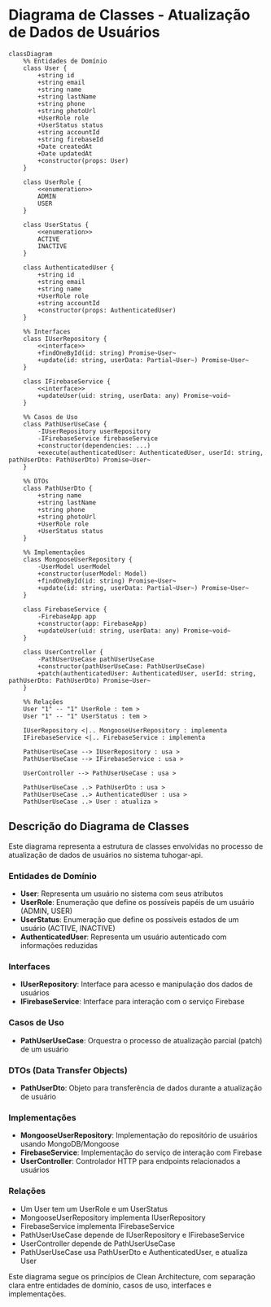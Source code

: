 # Diagrama de Classes - Atualização de Dados de Usuários

```mermaid
classDiagram
    %% Entidades de Domínio
    class User {
        +string id
        +string email
        +string name
        +string lastName
        +string phone
        +string photoUrl
        +UserRole role
        +UserStatus status
        +string accountId
        +string firebaseId
        +Date createdAt
        +Date updatedAt
        +constructor(props: User)
    }
    
    class UserRole {
        <<enumeration>>
        ADMIN
        USER
    }
    
    class UserStatus {
        <<enumeration>>
        ACTIVE
        INACTIVE
    }
    
    class AuthenticatedUser {
        +string id
        +string email
        +string name
        +UserRole role
        +string accountId
        +constructor(props: AuthenticatedUser)
    }
    
    %% Interfaces
    class IUserRepository {
        <<interface>>
        +findOneById(id: string) Promise~User~
        +update(id: string, userData: Partial~User~) Promise~User~
    }
    
    class IFirebaseService {
        <<interface>>
        +updateUser(uid: string, userData: any) Promise~void~
    }
    
    %% Casos de Uso
    class PathUserUseCase {
        -IUserRepository userRepository
        -IFirebaseService firebaseService
        +constructor(dependencies: ...)
        +execute(authenticatedUser: AuthenticatedUser, userId: string, pathUserDto: PathUserDto) Promise~User~
    }
    
    %% DTOs
    class PathUserDto {
        +string name
        +string lastName
        +string phone
        +string photoUrl
        +UserRole role
        +UserStatus status
    }
    
    %% Implementações
    class MongooseUserRepository {
        -UserModel userModel
        +constructor(userModel: Model)
        +findOneById(id: string) Promise~User~
        +update(id: string, userData: Partial~User~) Promise~User~
    }
    
    class FirebaseService {
        -FirebaseApp app
        +constructor(app: FirebaseApp)
        +updateUser(uid: string, userData: any) Promise~void~
    }
    
    class UserController {
        -PathUserUseCase pathUserUseCase
        +constructor(pathUserUseCase: PathUserUseCase)
        +patch(authenticatedUser: AuthenticatedUser, userId: string, pathUserDto: PathUserDto) Promise~User~
    }
    
    %% Relações
    User "1" -- "1" UserRole : tem >
    User "1" -- "1" UserStatus : tem >
    
    IUserRepository <|.. MongooseUserRepository : implementa
    IFirebaseService <|.. FirebaseService : implementa
    
    PathUserUseCase --> IUserRepository : usa >
    PathUserUseCase --> IFirebaseService : usa >
    
    UserController --> PathUserUseCase : usa >
    
    PathUserUseCase ..> PathUserDto : usa >
    PathUserUseCase ..> AuthenticatedUser : usa >
    PathUserUseCase ..> User : atualiza >
```

## Descrição do Diagrama de Classes

Este diagrama representa a estrutura de classes envolvidas no processo de atualização de dados de usuários no sistema tuhogar-api.

### Entidades de Domínio
- **User**: Representa um usuário no sistema com seus atributos
- **UserRole**: Enumeração que define os possíveis papéis de um usuário (ADMIN, USER)
- **UserStatus**: Enumeração que define os possíveis estados de um usuário (ACTIVE, INACTIVE)
- **AuthenticatedUser**: Representa um usuário autenticado com informações reduzidas

### Interfaces
- **IUserRepository**: Interface para acesso e manipulação dos dados de usuários
- **IFirebaseService**: Interface para interação com o serviço Firebase

### Casos de Uso
- **PathUserUseCase**: Orquestra o processo de atualização parcial (patch) de um usuário

### DTOs (Data Transfer Objects)
- **PathUserDto**: Objeto para transferência de dados durante a atualização de usuário

### Implementações
- **MongooseUserRepository**: Implementação do repositório de usuários usando MongoDB/Mongoose
- **FirebaseService**: Implementação do serviço de interação com Firebase
- **UserController**: Controlador HTTP para endpoints relacionados a usuários

### Relações
- Um User tem um UserRole e um UserStatus
- MongooseUserRepository implementa IUserRepository
- FirebaseService implementa IFirebaseService
- PathUserUseCase depende de IUserRepository e IFirebaseService
- UserController depende de PathUserUseCase
- PathUserUseCase usa PathUserDto e AuthenticatedUser, e atualiza User

Este diagrama segue os princípios de Clean Architecture, com separação clara entre entidades de domínio, casos de uso, interfaces e implementações.
